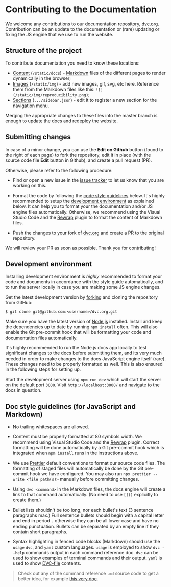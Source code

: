 # Contributing to the Documentation

We welcome any contributions to our documentation repository,
[dvc.org](https://github.com/iterative/dvc.org). Contribution can be an update
to the documentation or (rare) updating or fixing the JS engine that we use to
run the website.

## Structure of the project

To contribute documentation you need to know these locations:

- [Content](https://github.com/iterative/dvc.org/tree/master/static/docs)
  (`/static/docs`) -
  [Markdown](https://guides.github.com/features/mastering-markdown/) files of
  the different pages to render dynamically in the browser;
- [Images](https://github.com/iterative/dvc.org/tree/master/static/img)
  (`/static/img`) - add new images, gif, svg, etc here. Reference them from the
  Markdown files like this: `![](/static/img/reproducibility.png)`;
- [Sections](https://github.com/iterative/dvc.org/tree/master/src/Documentation/sidebar.json)
  (`.../sidebar.json`) - edit it to register a new section for the navigation
  menu.

Merging the appropriate changes to these files into the master branch is enough
to update the docs and redeploy the website.

## Submitting changes

In case of a minor change, you can use the **Edit on Github** button (found to
the right of each page) to fork the repository, edit it in place (with the
source code file **Edit** button in Github), and create a pull request (PR).

Otherwise, please refer to the following procedure:

- Find or open a new issue in the
  [issue tracker](https://github.com/iterative/dvc.org/issues) to let us know
  that you are working on this.

- Format the code by following the
  [code style guidelines](#code-style-guidelines) below. It's highly recommended
  to setup the [development environment](#development-environment) as explained
  below. It can help you to format your the documentation and/or JS engine files
  automatically. Otherwise, we recommend using the Visual Studio Code and the
  [Rewrap](https://marketplace.visualstudio.com/items?itemName=stkb.rewrap)
  plugin to format the content of Markdown files.

- Push the changes to your fork of
  [dvc.org](https://github.com/iterative/dvc.org.git) and create a PR to the
  original repository.

We will review your PR as soon as possible. Thank you for contributing!

## Development environment

Installing development environment is _highly_ recommended to format your code
and documents in accordance with the style guide automatically, and to run the
server locally in case you are making some JS engine changes.

Get the latest development version by
[forking](https://help.github.com/en/articles/fork-a-repo) and cloning the
repository from GitHub:

```dvc
$ git clone git@github.com:<username>/dvc.org.git
```

Make sure you have the latest version of [Node.js](https://nodejs.org/en/)
installed. Install and keep the dependencies up to date by running `npm install`
often. This will also enable the Git pre-commit hook that will be formatting
your code and documentation files automatically.

It's highly recommended to run the Node.js docs app locally to test significant
changes to the docs before submitting them, and its very much needed in order to
make changes to the docs JavaScript engine itself (rare). These changes need to
be properly formatted as well. This is also ensured in the following steps for
setting up.

Start the development server using `npm run dev` which will start the server on
the default port `3000`. Visit `http://localhost:3000/` and navigate to the docs
in question.

## Doc style guidelines (for JavaScript and Markdown)

- No trailing whitespaces are allowed.

- Content must be properly formatted at 80 symbols width. We recommend using
  Visual Studio Code and the
  [Rewrap](https://marketplace.visualstudio.com/items?itemName=stkb.rewrap)
  plugin. Correct formatting will be done automatically by a Git pre-commit hook
  which is integrated when `npm install` runs in the instructions above.

- We use [Prettier](https://prettier.io/) default conventions to format our
  source code files. The formatting of staged files will automatically be done
  by the Git pre-commit hook we have configured. You may also run
  `npx prettier --write <file path(s)>` manually before committing changes.

- Using `dvc <command>` in the Markdown files, the docs engine will create a
  link to that command automatically. (No need to use `[]()` explicitly to
  create them.)

- Bullet lists shouldn't be too long, nor each bullet's text (3 sentence
  paragraphs max.) Full sentence bullets should begin with a capital letter and
  end in period `.` otherwise they can be all lower case and have no ending
  punctuation. Bullets can be separated by an empty line if they contain short
  paragraphs.

- Syntax highlighting in fenced code blocks (Markdown) should use the `usage`
  `dvc`, and `yaml` custom languages. `usage` is employed to show `dvc --help`
  commands output in each command reference doc. `dvc` can be used to show
  examples of terminal commands and their output. `yaml` is used to show
  [DVC-file](/doc/user-guide/dvc-file-format) contents.

> Check out any of the command reference `.md` source code to get a better idea,
> for example
> [this very doc](https://github.com/iterative/dvc.org/blob/master/static/docs/user-guide/contributing-documentation.md).
